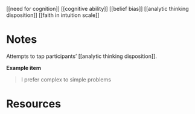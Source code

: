 [[need for cognition]]
[[cognitive ability]]
[[belief bias]]
[[analytic thinking disposition]]
[[faith in intuition scale]]

# Notes
Attempts to tap participants’ [[analytic thinking disposition]].

**Example item**
>I prefer  complex  to  simple  problems

# Resources